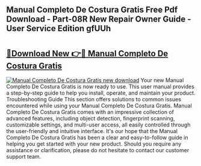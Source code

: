 ## Manual Completo De Costura Gratis Free Pdf Download - Part-08R New Repair Owner Guide - User Service Edition gfUUh

# <h2><a href="http://cf17059.oget.top/?id=Manual+Completo+De+Costura+Gratis">🔗Download New 👉🔴 Manual Completo De Costura Gratis</a></h2>

[![Manual Completo De Costura Gratis new download](https://i.imgur.com/5g1atiW.png)](http://cf17059.oget.top/?id=Manual+Completo+De+Costura+Gratis)
Your new Manual Completo De Costura Gratis is now ready to use. This user manual provides a step-by-step guide to help you install, operate, and maintain your product. Troubleshooting Guide This section offers solutions to common issues encountered while using your Manual Completo De Costura Gratis. Manual Completo De Costura Gratis comes with an impressive collection of advanced features, including object detection, fingerprint scanning, customizable settings, and multi-user access, all easily controlled through the user-friendly and intuitive interface. It's our hope that the Manual Completo De Costura Gratis has been a clear and easy-to-follow guide in helping you get started with your new product. Should you require any assistance or clarification, please do not hesitate to contact our customer support team.

